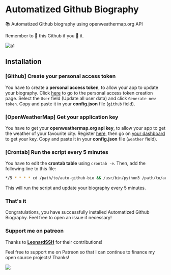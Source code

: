 # Automatized Github Biography

📚 Automatized Github biography using openweathermap.org API

Remember to 🌟 this Github if you 💖 it.

![a1](https://i.imgur.com/RGvPQjt.png)

## Installation

### [Github] Create your personal access token

You have to create a **personal access token**, to allow your app to update your biography. Click [here](https://github.com/settings/tokens/new) to go to the personal access token creation page. Select the `User` field (Update all user data) and click `Generate new token`. Copy and paste it in your **config.json** file (`github` field).

### [OpenWeatherMap] Get your application key

You have to get your **openweathermap.org api key**, to allow your app to get the weather of your favourite city. Register [here](https://openweathermap.org/home/sign_up), then go on [your dashboard](https://home.openweathermap.org/api_keys) to get your key. Copy and paste it in your **config.json** file (`weather` field).

### [Crontab] Run the script every 5 minutes

You have to edit the **crontab table** using `crontab -e`. Then, add the following line to this file:  
```sh
*/5 * * * * cd /path/to/auto-github-bio && /usr/bin/python3 /path/to/auto-github-bio/main.py >> ~/cron.log 2>&1
```
This will run the script and update your biography every 5 minutes.

### That's it

Congratulations, you have successfully installed Automatized Github Biography. Feel free to open an issue if necessary!

### Support me on patreon

Thanks to **[LeonardSSH](https://github.com/LeonardSSH)** for their contributions!

Feel free to support me on Patreon so that I can continue to finance my open source projects! Thanks!  

<a href="https://www.patreon.com/bePatron?u=20304709"><img src="https://c5.patreon.com/external/logo/become_a_patron_button@2x.png"></a>
